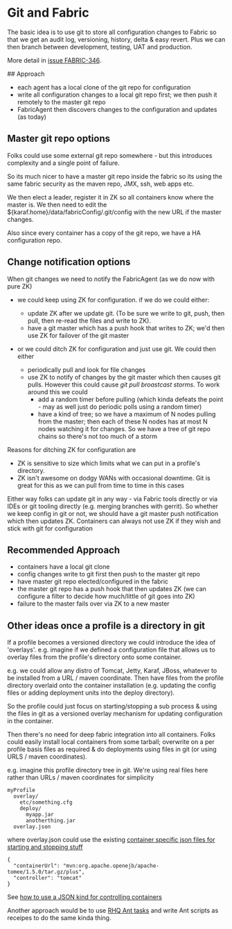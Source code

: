 # Git and Fabric

The basic idea is to use git to store all configuration changes to Fabric so that we get an audit log, versioning, history, delta & easy revert. Plus we can then branch between development, testing, UAT and production.

More detail in [issue FABRIC-346](http://fusesource.com/issues/browse/FABRIC-346).

## Approach

* each agent has a local clone of the git repo for configuration
* write all configuration changes to a local git repo first; we then push it remotely to the master git repo
* FabricAgent then discovers changes to the configuration and updates (as today)

## Master git repo options

Folks could use some external git repo somewhere - but this introduces complexity and a single point of failure.

So its much nicer to have a master git repo inside the fabric so its using the same fabric security as the maven repo, JMX, ssh, web apps etc.

We then elect a leader, register it in ZK so all containers know where the master is. We then need to edit the ${karaf.home}/data/fabricConfig/.git/config with the new URL if the master changes.

Also since every container has a copy of the git repo, we have a HA configuration repo.

## Change notification options

When git changes we need to notify the FabricAgent (as we do now with pure ZK)

* we could keep using ZK for configuration. if we do we could either:
    * update ZK after we update git. (To be sure we write to git, push, then pull, then re-read the files and write to ZK).
    * have a git master which has a push hook that writes to ZK; we'd then use ZK for failover of the git master

* or we could ditch ZK for configuration and just use git. We could then either
    * periodically pull and look for file changes
    * use ZK to notify of changes by the git master which then causes git pulls. However this could cause _git pull broastcast storms_. To work around this we could
        * add a random timer before pulling (which kinda defeats the point - may as well just do periodic polls using a random timer)
        * have a kind of tree; so we have a maximum of N nodes pulling from the master; then each of these N nodes has at most N nodes watching it for changes. So we have a tree of git repo chains so there's not too much of a storm

Reasons for ditching ZK for configuration are

* ZK is sensitive to size which limits what we can put in a profile's directory.
* ZK isn't awesome on dodgy WANs with occasional downtime. Git is great for this as we can pull from time to time in this cases

Either way folks can update git in any way - via Fabric tools directly or via IDEs or git tooling directly (e.g. merging branches with gerrit). So whether we keep config in git or not, we should have a git master push notification which then updates ZK. Containers can always not use ZK if they wish and stick with git for configuration

## Recommended Approach

* containers have a local git clone
* config changes write to git first then push to the master git repo
* have master git repo elected/configured in the fabric
* the master git repo has a push hook that then updates ZK (we can configure a filter to decide how much/little of git goes into ZK)
* failure to the master fails over via ZK to a new master

## Other ideas once a profile is a directory in git

If a profile becomes a versioned directory we could introduce the idea of 'overlays'. e.g. imagine if we defined a configuration file that allows us to overlay files from the profile's directory onto some container.

e.g. we could allow any distro of Tomcat, Jetty, Karaf, JBoss, whatever to be installed from a URL / maven coordinate. Then have files from the profile directory overlaid onto the container installation (e.g. updating the config files or adding deployment units into the deploy directory).

So the profile could just focus on starting/stopping a sub process & using the files in git as a versioned overlay mechanism for updating configuration in the container.

Then there's no need for deep fabric integration into all containers. Folks could easily install local containers from some tarball; overwrite on a per profile basis files as required & do deployments using files in git (or using URLS / maven coordinates).

e.g. imagine this profile directory tree in git. We're using real files here rather than URLs / maven coordinates for simplicity

```
myProfile
  overlay/
    etc/something.cfg
    deploy/
      myapp.jar
      anotherthing.jar
  overlay.json
```

where overlay.json could use the existing [container specific json files for starting and stopping stuff](https://github.com/fusesource/fuse/tree/master/process/process-manager/src/main/resources)

```
{
  "containerUrl": "mvn:org.apache.openejb/apache-tomee/1.5.0/tar.gz/plus",
  "controller": "tomcat"
}
```

See [how to use a JSON kind for controlling containers](http://fuse.fusesource.org/fabric/docs/process-manager.html#Managing_processes_like_Tomcat__Jetty__HQ_Agent)

Another approach would be to use [RHQ Ant tasks](http://fusesource.com/issues/browse/FABRIC-347) and write Ant scripts as receipes to do the same kinda thing.
